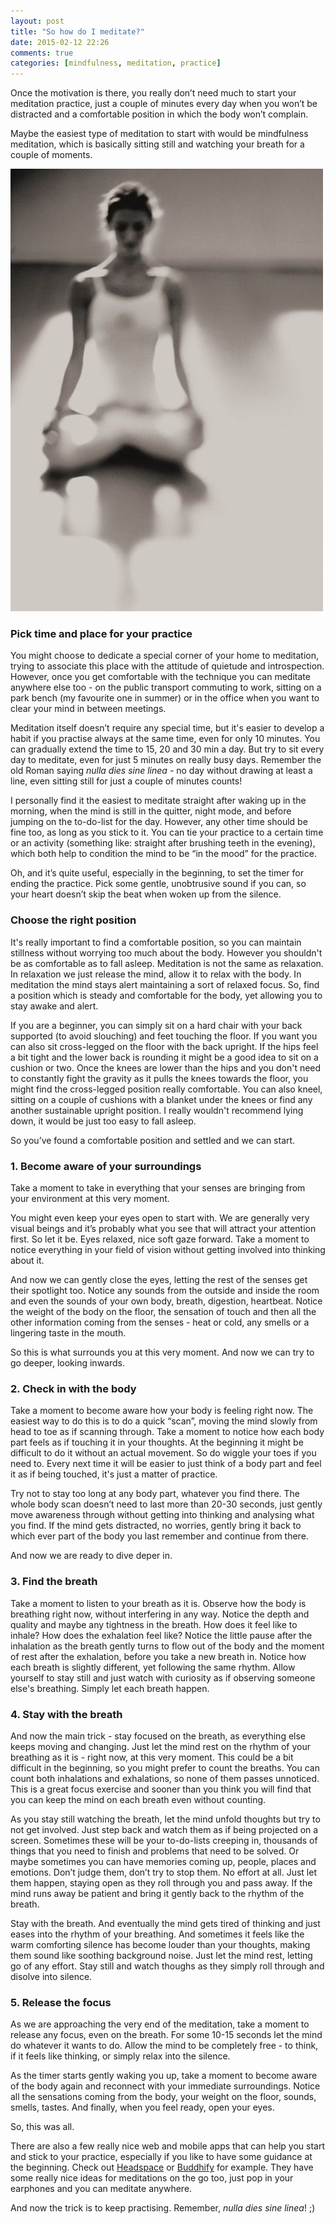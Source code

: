 ```yaml
---
layout: post
title: "So how do I meditate?"
date: 2015-02-12 22:26
comments: true
categories: [mindfulness, meditation, practice]
---
```


Once the motivation is there, you really don’t need much to start your meditation practice, just a couple of minutes every day when you won’t be distracted and a comfortable position in which the body won’t complain. 

Maybe the easiest type of meditation to start with would be mindfulness meditation, which is basically sitting still and watching your breath for a couple of moments.

<p class="centeredimage"><img src="/images/blur-meditation.jpg" alt="a person meditating"></img></p>

### Pick time and place for your practice

You might choose to dedicate a special corner of your home to meditation, trying to associate this place with the attitude of quietude and introspection. However, once you get comfortable with the technique you can meditate anywhere else too - on the public transport commuting to work, sitting on a park bench (my favourite one in summer) or in the office when you want to clear your mind in between meetings.

Meditation itself doesn’t require any special time, but it's easier to develop a habit if you practise always at the same time, even for only 10 minutes. You can gradually extend the time to 15, 20 and 30 min a day. But try to sit every day to meditate, even for just 5 minutes on really busy days. Remember the old Roman saying *nulla dies sine linea* - no day without drawing at least a line, even sitting still for just a couple of minutes counts!

I personally find it the easiest to meditate straight after waking up in the morning, when the mind is still in the quitter, night mode, and before jumping on the to-do-list for the day. However, any other time should be fine too, as long as you stick to it. You can tie your practice to a certain time or an activity (something like: straight after brushing teeth in the evening), which both help to condition the mind to be “in the mood” for the practice.

Oh, and it’s quite useful, especially in the beginning, to set the timer for ending the practice. Pick some gentle, unobtrusive sound if you can, so your heart doesn’t skip the beat when woken up from the silence.

### Choose the right position

It's really important to find a comfortable position, so you can maintain stillness without worrying too much about the body. However you shouldn't be as comfortable as to fall asleep. Meditation is not the same as relaxation. In relaxation we just release the mind, allow it to relax with the body. In meditation the mind stays alert maintaining a sort of relaxed focus. So, find a position which is steady and comfortable for the body, yet allowing you to stay awake and alert.

If you are a beginner, you can simply sit on a hard chair with your back supported (to avoid slouching) and feet touching the floor. If you want you can also sit cross-legged on the floor with the back upright. If the hips feel a bit tight and the lower back is rounding it might be a good idea to sit on a cushion or two. Once the knees are lower than the hips and you don't need to constantly fight the gravity as it pulls the knees towards the floor, you might find the cross-legged position really comfortable. You can also kneel, sitting on a couple of cushions with a blanket under the knees or find any another sustainable upright position. I really wouldn't recommend lying down, it would be just too easy to fall asleep.

So you’ve found a comfortable position and settled and we can start.

### 1. Become aware of your surroundings 

Take a moment to take in everything that your senses are bringing from your environment at this very moment.

You might even keep your eyes open to start with. We are generally very visual beings and it’s probably what you see that will attract your attention first. So let it be. Eyes relaxed, nice soft gaze forward. Take a moment to notice everything in your field of vision without getting involved into thinking about it.

And now we can gently close the eyes, letting the rest of the senses get their spotlight too. Notice any sounds from the outside and inside the room and even the sounds of your own body, breath, digestion, heartbeat. Notice the weight of the body on the floor, the sensation of touch and then all the other information coming from the senses - heat or cold, any smells or a lingering taste in the mouth.

So this is what surrounds you at this very moment. And now we can try to go deeper, looking inwards.

### 2. Check in with the body

Take a moment to become aware how your body is feeling right now. The easiest way to do this is to do a quick “scan”, moving the mind slowly from head to toe as if scanning through. Take a moment to notice how each body part feels as if touching it in your thoughts. At the beginning it might be difficult to do it without an actual movement. So do wiggle your toes if you need to. Every next time it will be easier to just think of a body part and feel it as if being touched, it's just a matter of practice.

Try not to stay too long at any body part, whatever you find there. The whole body scan doesn’t need to last more than 20-30 seconds, just gently move awareness through without getting into thinking and analysing what you find. If the mind gets distracted, no worries, gently bring it back to which ever part of the body you last remember and continue from there.

And now we are ready to dive deper in.

### 3. Find the breath

Take a moment to listen to your breath as it is. Observe how the body is breathing right now, without interfering in any way. Notice the depth and quality and maybe any tightness in the breath. How does it feel like to inhale? How does the exhalation feel like? Notice the little pause after the inhalation as the breath gently turns to flow out of the body and the moment of rest after the exhalation, before you take a new breath in. Notice how each breath is slightly different, yet following the same rhythm. Allow yourself to stay still and just watch with curiosity as if observing someone else's breathing. Simply let each breath happen.

### 4. Stay with the breath 

And now the main trick - stay focused on the breath, as everything else keeps moving and changing. Just let the mind rest on the rhythm of your breathing as it is - right now, at this very moment. This could be a bit difficult in the beginning, so you might prefer to count the breaths. You can count both inhalations and exhalations, so none of them passes unnoticed. This is a great focus exercise and sooner than you think you will find that you can keep the mind on each breath even without counting.

As you stay still watching the breath, let the mind unfold thoughts but try to not get involved. Just step back and watch them as if being projected on a screen. Sometimes these will be your to-do-lists creeping in, thousands of things that you need to finish and problems that need to be solved. Or maybe sometimes you can have memories coming up, people, places and emotions. Don’t judge them, don’t try to stop them. No effort at all. Just let them happen, staying open as they roll through you and pass away. If the mind runs away be patient and bring it gently back to the rhythm of the breath.

Stay with the breath. And eventually the mind gets tired of thinking and just eases into the rhythm of your breathing. And sometimes it feels like the warm comforting silence has become louder than your thoughts, making them sound like soothing background noise. Just let the mind rest, letting go of any effort. Stay still and watch thoughs as they simply roll through and disolve into silence.

### 5.  Release the focus

As we are approaching the very end of the meditation, take a moment to release any focus, even on the breath. For some 10-15 seconds let the mind do whatever it wants to do. Allow the mind to be completely free - to think, if it feels like thinking, or simply relax into the silence.

As the timer starts gently waking you up, take a moment to become aware of the body again and reconnect with your immediate surroundings. Notice all the sensations coming from the body, your weight on the floor, sounds, smells, tastes. And finally, when you feel ready, open your eyes.

So, this was all.

There are also a few really nice web and mobile apps that can help you start and stick to your practice, especially if you like to have some guidance at the beginning. Check out [Headspace](https://www.headspace.com/) or [Buddhify](http://buddhify.com/) for example. They have some really nice ideas for meditations on the go too, just pop in your earphones and you can meditate anywhere.

And now the trick is to keep practising. Remember, *nulla dies sine linea*! ;)